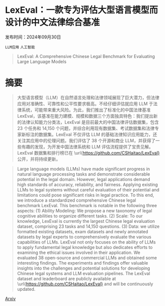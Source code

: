 # LexEval：一款专为评估大型语言模型而设计的中文法律综合基准

发布时间：2024年09月30日

`LLM应用` `人工智能`

> LexEval: A Comprehensive Chinese Legal Benchmark for Evaluating Large Language Models

# 摘要

> 大型语言模型（LLM）在自然语言处理和法律领域展现了巨大潜力，但法律应用对准确性、可靠性和公平性要求极高。不经仔细评估就应用 LLM 于法律系统，可能带来重大风险。为此，我们推出了标准化的中国法律基准 LexEval，该基准在能力建模、规模和数据三个方面独具特色：我们提出新的法律认知能力分类法，LexEval 是目前最大的中国法律评估数据集，包含 23 个任务和 14,150 个问题，并综合利用现有数据集、考试数据集和法律专家新标注的数据集。LexEval 不仅评估 LLM 的基础法律知识应用能力，还关注其应用中的伦理问题。我们评估了 38 个开源和商业 LLM，并获得了一些有趣的发现，为开发中国法律系统和 LLM 评估流程提供了宝贵见解。LexEval 数据集和排行榜已在 \url{https://github.com/CSHaitao/LexEval} 公开，并将持续更新。

> Large language models (LLMs) have made significant progress in natural language processing tasks and demonstrate considerable potential in the legal domain. However, legal applications demand high standards of accuracy, reliability, and fairness. Applying existing LLMs to legal systems without careful evaluation of their potential and limitations could pose significant risks in legal practice. To this end, we introduce a standardized comprehensive Chinese legal benchmark LexEval. This benchmark is notable in the following three aspects: (1) Ability Modeling: We propose a new taxonomy of legal cognitive abilities to organize different tasks. (2) Scale: To our knowledge, LexEval is currently the largest Chinese legal evaluation dataset, comprising 23 tasks and 14,150 questions. (3) Data: we utilize formatted existing datasets, exam datasets and newly annotated datasets by legal experts to comprehensively evaluate the various capabilities of LLMs. LexEval not only focuses on the ability of LLMs to apply fundamental legal knowledge but also dedicates efforts to examining the ethical issues involved in their application. We evaluated 38 open-source and commercial LLMs and obtained some interesting findings. The experiments and findings offer valuable insights into the challenges and potential solutions for developing Chinese legal systems and LLM evaluation pipelines. The LexEval dataset and leaderboard are publicly available at \url{https://github.com/CSHaitao/LexEval} and will be continuously updated.

[Arxiv](https://arxiv.org/abs/2409.20288)
